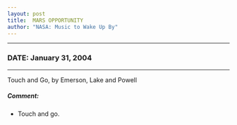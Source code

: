 ```yaml
---
layout: post
title:  MARS OPPORTUNITY
author: "NASA: Music to Wake Up By"
---
```


----
### DATE: January 31, 2004
----
Touch and Go, by Emerson, Lake and Powell

##### Comment:
* Touch and go.
